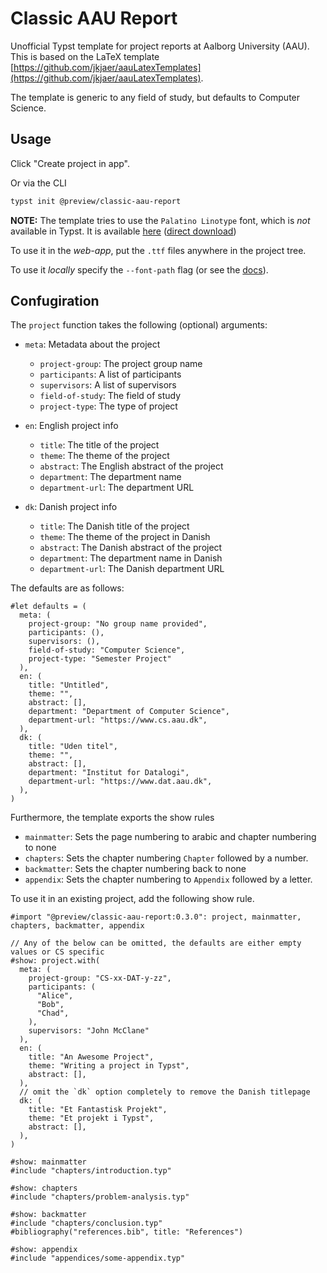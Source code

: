 # Classic AAU Report

Unofficial Typst template for project reports at Aalborg University (AAU).
This is based on the LaTeX template [https://github.com/jkjaer/aauLatexTemplates](https://github.com/jkjaer/aauLatexTemplates).

The template is generic to any field of study, but defaults to Computer Science.

## Usage

Click "Create project in app".

Or via the CLI

```bash
typst init @preview/classic-aau-report
```

**NOTE:**
The template tries to use the `Palatino Linotype` font, which is *not* available in Typst.
It is available [here](https://github.com/Tinggaard/classic-aau-report/releases/tag/fonts) ([direct download](https://github.com/Tinggaard/classic-aau-report/releases/download/fonts/PalatinoLinotype.zip))

To use it in the *web-app*, put the `.ttf` files anywhere in the project tree.

To use it *locally* specify the `--font-path` flag (or see the [docs](https://typst.app/docs/reference/text/text/#parameters-font)).

## Confugiration

The `project` function takes the following (optional) arguments:

- `meta`: Metadata about the project
  - `project-group`: The project group name
  - `participants`: A list of participants
  - `supervisors`: A list of supervisors
  - `field-of-study`: The field of study
  - `project-type`: The type of project

- `en`: English project info
  - `title`: The title of the project
  - `theme`: The theme of the project
  - `abstract`: The English abstract of the project
  - `department`: The department name
  - `department-url`: The department URL

- `dk`: Danish project info
  - `title`: The Danish title of the project
  - `theme`: The theme of the project in Danish
  - `abstract`: The Danish abstract of the project
  - `department`: The department name in Danish
  - `department-url`: The Danish department URL

The defaults are as follows:

```typ
#let defaults = (
  meta: (
    project-group: "No group name provided",
    participants: (),
    supervisors: (),
    field-of-study: "Computer Science",
    project-type: "Semester Project"
  ),
  en: (
    title: "Untitled",
    theme: "",
    abstract: [],
    department: "Department of Computer Science",
    department-url: "https://www.cs.aau.dk",
  ),
  dk: (
    title: "Uden titel",
    theme: "",
    abstract: [],
    department: "Institut for Datalogi",
    department-url: "https://www.dat.aau.dk",
  ),
)
```

Furthermore, the template exports the show rules

- `mainmatter`: Sets the page numbering to arabic and chapter numbering to none
- `chapters`: Sets the chapter numbering `Chapter` followed by a number.
- `backmatter`: Sets the chapter numbering back to none
- `appendix`: Sets the chapter numbering to `Appendix` followed by a letter.

To use it in an existing project, add the following show rule.

```typ
#import "@preview/classic-aau-report:0.3.0": project, mainmatter, chapters, backmatter, appendix

// Any of the below can be omitted, the defaults are either empty values or CS specific
#show: project.with(
  meta: (
    project-group: "CS-xx-DAT-y-zz",
    participants: (
      "Alice",
      "Bob",
      "Chad",
    ),
    supervisors: "John McClane"
  ),
  en: (
    title: "An Awesome Project",
    theme: "Writing a project in Typst",
    abstract: [],
  ),
  // omit the `dk` option completely to remove the Danish titlepage
  dk: (
    title: "Et Fantastisk Projekt",
    theme: "Et projekt i Typst",
    abstract: [],
  ),
)

#show: mainmatter
#include "chapters/introduction.typ"

#show: chapters
#include "chapters/problem-analysis.typ"

#show: backmatter
#include "chapters/conclusion.typ"
#bibliography("references.bib", title: "References")

#show: appendix
#include "appendices/some-appendix.typ"
```
